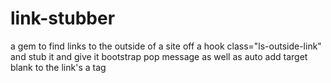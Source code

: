 link-stubber
============

a gem to find links to the outside of a site off a hook class="ls-outside-link" and stub it and give it bootstrap pop message as well as auto add target blank to the link's a tag
